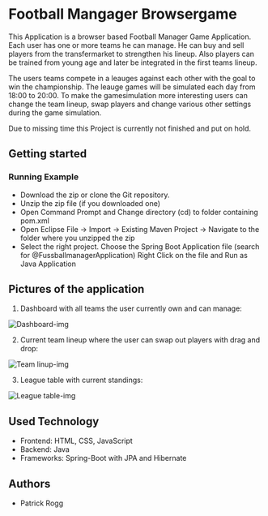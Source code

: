 # Football Mangager Browsergame

This Application is a browser based Football Manager Game Application. 
Each user has one or more teams he can manage. He can buy and sell players from the transfermarket to strengthen his lineup. Also players can be trained from young age and later be integrated in the first teams lineup.

The users teams compete in a leauges against each other with the goal to win the championship.
The leauge games will be simulated each day from 18:00 to 20:00.
To make the gamesimulation more interesting users can change the team lineup, swap players and change various other settings during the game simulation.

Due to missing time this Project is currently not finished and put on hold.

## Getting started

### Running Example
* Download the zip or clone the Git repository.
* Unzip the zip file (if you downloaded one)
* Open Command Prompt and Change directory (cd) to folder containing pom.xml
* Open Eclipse File -> Import -> Existing Maven Project -> Navigate to the folder where you unzipped the zip
* Select the right project. Choose the Spring Boot Application file (search for @FussballmanagerApplication) Right Click on the file and Run as Java Application

## Pictures of the application

1. Dashboard with all teams the user currently own and can manage:

![Dashboard-img](https://i.imgur.com/x7sG2Uj.png)



2. Current team lineup where the user can swap out players with drag and drop:

![Team linup-img](https://i.imgur.com/ZiB7lag.png)



3. League table with current standings:

![League table-img](https://i.imgur.com/e0ygOLr.png)




## Used Technology

* Frontend: HTML, CSS, JavaScript
* Backend: Java
* Frameworks: Spring-Boot with JPA and Hibernate

## Authors
* Patrick Rogg

